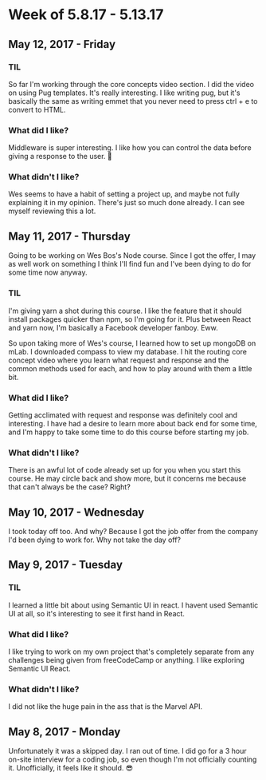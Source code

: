 # Week of 5.8.17 - 5.13.17

## May 12, 2017 - Friday

### TIL

So far I'm working through the core concepts video section. I did the video on using Pug templates. It's really interesting. I like writing pug, but it's basically the same as writing emmet that you never need to press ctrl + e to convert to HTML.

### What did I like?

Middleware is super interesting. I like how you can control the data before giving a response to the user. 🤔

### What didn't I like? 

Wes seems to have a habit of setting a project up, and maybe not fully explaining it in my opinion. There's just so much done already. I can see myself reviewing this a lot.

## May 11, 2017 - Thursday

Going to be working on Wes Bos's Node course. Since I got the offer, I may as well work on something I think I'll find fun and I've been dying to do for some time now anyway.

### TIL

I'm giving yarn a shot during this course. I like the feature that it should install packages quicker than npm, so I'm going for it. Plus between React and yarn now, I'm basically a Facebook developer fanboy. Eww.

So upon taking more of Wes's course, I learned how to set up mongoDB on mLab. I downloaded compass to view my database. I hit the routing core concept video where you learn what request and response and the common methods used for each, and how to play around with them a little bit.

### What did I like?

Getting acclimated with request and response was definitely cool and interesting. I have had a desire to learn more about back end for some time, and I'm happy to take some time to do this course before starting my job.

### What didn't I like?

There is an awful lot of code already set up for you when you start this course. He may circle back and show more, but it concerns me because that can't always be the case? Right?

## May 10, 2017 - Wednesday

I took today off too. And why? Because I got the job offer from the company I'd been dying to work for. Why not take the day off?


## May 9, 2017 - Tuesday

### TIL

I learned a little bit about using Semantic UI in react. I havent used Semantic UI at all, so it's interesting to see it first hand in React.

### What did I like?

I like trying to work on my own project that's completely separate from any challenges being given from freeCodeCamp or anything. I like exploring Semantic UI React.

### What didn't I like?

I did not like the huge pain in the ass that is the Marvel API.

## May 8, 2017 - Monday

Unfortunately it was a skipped day. I ran out of time. I did go for a 3 hour on-site interview for a coding job, so even though I'm not officially counting it. Unofficially, it feels like it should. 😎